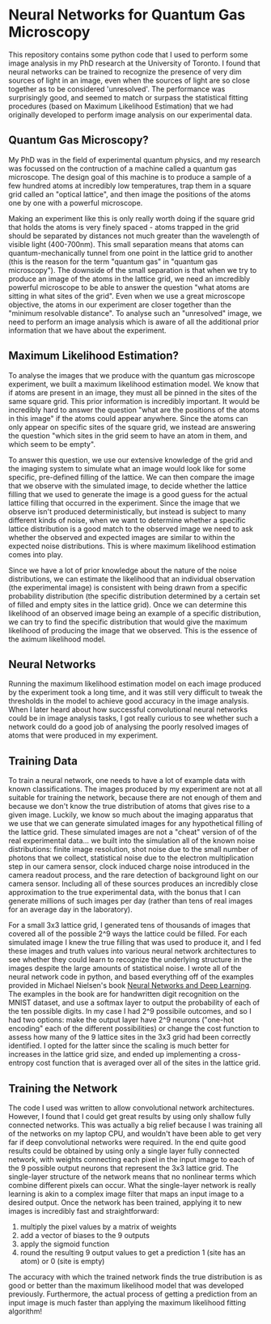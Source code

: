 # Neural Networks for Quantum Gas Microscopy

This repository contains some python code that I used to perform some image analysis in my PhD research at the University of Toronto. I found that neural networks can be trained to recognize the presence of very dim sources of light in an image, even when the sources of light are so close together as to be considered 'unresolved'. The performance was surprisingly good, and seemed to match or surpass the statistical fitting procedures (based on Maximum Likelihood Estimation) that we had originally developed to perform image analysis on our experimental data.

## Quantum Gas Microscopy?

My PhD was in the field of experimental quantum physics, and my research was focussed on the contruction of a machine called a quantum gas microscope. The design goal of this machine is to produce a sample of a few hundred atoms at incredibly low temperatures, trap them in a square grid called an "optical lattice", and then image the positions of the atoms one by one with a powerful microscope.

Making an experiment like this is only really worth doing if the square grid that holds the atoms is very finely spaced - atoms trapped in the grid should be separated by distances not much greater than the wavelength of visible light (400-700nm). This small separation means that atoms can quantum-mechanically tunnel from one point in the lattice grid to another (this is the reason for the term "quantum gas" in "quantum gas microscopy").  The downside of the small separation is that when we try to produce an image of the atoms in the lattice grid, we need an imcredibly powerful microscope to be able to answer the question "what atoms are sitting in what sites of the grid". Even when we use a great microscope objective, the atoms in our experiment are closer together than the "minimum resolvable distance". To analyse such an "unresolved" image, we need to perform an image analysis which is aware of all the additional prior information that we have about the experiment.

## Maximum Likelihood Estimation?

To analyse the images that we produce with the quantum gas microscope experiment, we built a maximum likelihood estimation model. We know that if atoms are present in an image, they must all be pinned in the sites of the same square grid. This prior information is incredibly important. It would be incredibly hard to answer the question "what are the positions of the atoms in this image" if the atoms could appear anywhere. Since the atoms can only appear on specific sites of the square grid, we instead are answering the question "which sites in the grid seem to have an atom in them, and which seem to be empty". 

To answer this question, we use our extensive knowledge of the grid and the imaging system to simulate what an image would look like for some specific, pre-defined filling of the lattice.  We can then compare the image that we observe with the simulated image, to decide whether the lattice filling that we used to generate the image is a good guess for the actual lattice filling that occurred in the experiment. Since the image that we observe isn't produced deterministically, but instead is subject to many different kinds of noise, when we want to determine whether a specific lattice distribution is a good match to the observed image we need to ask whether the observed and expected images are similar to within the expected noise distributions. This is where maximum likelihood estimation comes into play. 

Since we have a lot of prior knowledge about the nature of the noise distributions, we can estimate the likelihood that an individual observation (the experimental image) is consistent with being drawn from a specific probability distribution (the specific distribution determined by a certain set of filled and empty sites in the lattice grid). Once we can determine this likelihood of an observed image being an example of a specific distribution, we can try to find the specific distribution that would give the maximum likelihood of producing the image that we observed.  This is the essence of the aximum likelihood model.

## Neural Networks

Running the maximum likelihood estimation model on each image produced by the experiment took a long time, and it was still very difficult to tweak the thresholds in the model to achieve good accuracy in the image analysis. When I later heard about how successful convolutional neural networks could be in image analysis tasks, I got really curious to see whether such a network could do a good job of analysing the poorly resolved images of atoms that were produced in my experiment.

## Training Data

To train a neural network, one needs to have a lot of example data with known classifications. The images produced by my experiment are not at all suitable for training the network, because there are not enough of them and because we don't know the true distribution of atoms that gives rise to a given image. Luckily, we know so much about the imaging apparatus that we use that we can generate simulated images for any hypothetical filling of the lattice grid. These simulated images are not a "cheat" version of of the real experimental data... we built into the simulation all of the known noise distributions: finite image resolution, shot noise due to the small number of photons that we collect, statistical noise due to the electron multiplication step in our camera sensor, clock induced charge noise introduced in the camera readout process, and the rare detection of background light on our camera sensor.  Including all of these sources produces an incredibly close approximation to the true experimental data, with the bonus that I can generate millions of such images per day (rather than tens of real images for an average day in the laboratory).

For a small 3x3 lattice grid, I generated tens of thousands of images that covered all of the possible 2^9 ways the lattice could be filled. For each simulated image I knew the true filling that was used to produce it, and I fed these images and truth values into various neural network architectures to see whether they could learn to recognize the underlying structure in the images despite the large amounts of statistical noise. I wrote all of the neural network code in python, and based everything off of the examples provided in Michael Nielsen's book [Neural Networks and Deep Learning](http://neuralnetworksanddeeplearning.com/). The examples in the book are for handwritten digit recognition on the MNIST dataset, and use a softmax layer to output the probability of each of the ten possible digits. In my case I had 2^9 possibile outcomes, and so I had two options: make the output layer have 2^9 neurons ("one-hot encoding" each of the different possibilities) or change the cost function to assess how many of the 9 lattice sites in the 3x3 grid had been correctly identified.  I opted for the latter since the scaling is much better for increases in the lattice grid size, and ended up implementing a cross-entropy cost function that is averaged over all of the sites in the lattice grid.

## Training the Network

The code I used was written to allow convolutional network architectures. However, I found that I could get great results by using only shallow fully connected networks. This was actually a big relief because I was training all of the networks on my laptop CPU, and wouldn't have been able to get very far if deep convolutional networks were required.  In the end quite good results could be obtained by using only a single layer fully connected network, with weights connecting each pixel in the input image to each of the 9 possible output neurons that represent the 3x3 lattice grid. The single-layer structure of the network means that no nonlinear terms which combine different pixels can occur. What the single-layer network is really learning is akin to a complex image filter that maps an input image to a desired output. Once the network has been trained, applying it to new images is incredibly fast and straightforward:
1. multiply the pixel values by a matrix of weights
2. add a vector of biases to the 9 outputs
3. apply the sigmoid function
4. round the resulting 9 output values to get a prediction 1 (site has an atom) or 0 (site is empty)

The accuracy with which the trained network finds the true distribution is as good or better than the maximum likelihood model that was developed previously. Furthermore, the actual process of getting a prediction from an input image is much faster than applying the maximum likelihood fitting algorithm!
